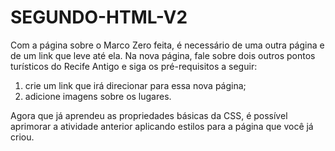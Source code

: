 # SEGUNDO-HTML-V2
Com a página sobre o Marco Zero feita, é necessário de uma outra página e de um link que leve até ela. Na nova página, fale sobre dois outros pontos turísticos do Recife Antigo e siga os pré-requisitos a seguir: 

 1. crie um link que irá direcionar para essa nova página; 
 2. adicione imagens sobre os lugares. 

Agora que já aprendeu as propriedades básicas da CSS, é possível aprimorar a atividade anterior aplicando estilos para a página que você já criou.
